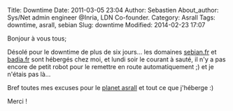 Title: Downtime
Date: 2011-03-05 23:04
Author: Sebastien
About_author: Sys/Net admin engineer @Inria, LDN Co-founder.
Category: Asrall
Tags: downtime, asrall, sebian
Slug: downtime
Modified: 2014-02-23 17:07

Bonjour à vous tous;

Désolé pour le downtime de plus de six jours... les domaines [sebian.fr](http://sebian.fr/) et [badia.fr](http://sebastien.badia.fr/) sont hébergés chez moi, et lundi soir le courant à sauté, il n'y a pas encore de petit robot pour le remettre en route automatiquement ;) et je n'étais pas là…

Bref toutes mes excuses pour le [planet asrall](http://planet.asrall.fr/) et tout ce que j'héberge :)

Merci !
